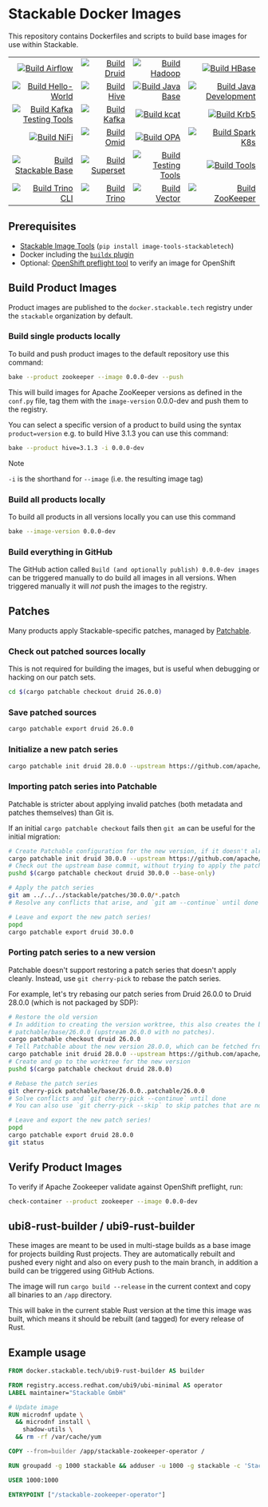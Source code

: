 # Stackable Docker Images

This repository contains Dockerfiles and scripts to build base images for use within Stackable.

<!-- start:badges: autogenerated by .scripts/update_readme_badges.sh -->
| | | | |
| -: | -: | -: | -: |
| [![Build Airflow]][build_airflow.yaml] | [![Build Druid]][build_druid.yaml] | [![Build Hadoop]][build_hadoop.yaml] | [![Build HBase]][build_hbase.yaml] |
| [![Build Hello-World]][build_hello-world.yaml] | [![Build Hive]][build_hive.yaml] | [![Build Java Base]][build_java-base.yaml] | [![Build Java Development]][build_java-devel.yaml] |
| [![Build Kafka Testing Tools]][build_kafka-testing-tools.yaml] | [![Build Kafka]][build_kafka.yaml] | [![Build kcat]][build_kcat.yaml] | [![Build Krb5]][build_krb5.yaml] |
| [![Build NiFi]][build_nifi.yaml] | [![Build Omid]][build_omid.yaml] | [![Build OPA]][build_opa.yaml] | [![Build Spark K8s]][build_spark-k8s.yaml] |
| [![Build Stackable Base]][build_stackable-base.yaml] | [![Build Superset]][build_superset.yaml] | [![Build Testing Tools]][build_testing-tools.yaml] | [![Build Tools]][build_tools.yaml] |
| [![Build Trino CLI]][build_trino-cli.yaml] | [![Build Trino]][build_trino.yaml] | [![Build Vector]][build_vector.yaml] | [![Build ZooKeeper]][build_zookeeper.yaml] |
<!-- end:badges -->

## Prerequisites

* [Stackable Image Tools](https://github.com/stackabletech/image-tools) (`pip install image-tools-stackabletech`)
* Docker including the [`buildx` plugin](https://github.com/docker/buildx)
* Optional: [OpenShift preflight tool](https://github.com/redhat-openshift-ecosystem/openshift-preflight) to verify an image for OpenShift

## Build Product Images

Product images are published to the `docker.stackable.tech` registry under the `stackable` organization by default.

### Build single products locally

To build and push product images to the default repository use this command:

```sh
bake --product zookeeper --image 0.0.0-dev --push
```

This will build images for Apache ZooKeeper versions as defined in the `conf.py` file, tag them with the `image-version` 0.0.0-dev and push them to the registry.

You can select a specific version of a product to build using the syntax `product=version` e.g. to build Hive 3.1.3 you can use this command:

```sh
bake --product hive=3.1.3 -i 0.0.0-dev
```

> [!NOTE]
> `-i` is the shorthand for `--image` (i.e. the resulting image tag)

### Build all products locally

To build all products in all versions locally you can use this command

```sh
bake --image-version 0.0.0-dev
```

### Build everything in GitHub

The GitHub action called `Build (and optionally publish) 0.0.0-dev images` can be triggered manually to do build all images in all versions.
When triggered manually it will _not_ push the images to the registry.

## Patches

Many products apply Stackable-specific patches, managed by [Patchable](rust/patchable).

### Check out patched sources locally

This is not required for building the images, but is useful when debugging or hacking on our patch sets.

```sh
cd $(cargo patchable checkout druid 26.0.0)
```

### Save patched sources

```sh
cargo patchable export druid 26.0.0
```

### Initialize a new patch series

```sh
cargo patchable init druid 28.0.0 --upstream https://github.com/apache/druid.git --base druid-28.0.0
```

### Importing patch series into Patchable

Patchable is stricter about applying invalid patches (both metadata and patches themselves) than Git is.

If an initial `cargo patchable checkout` fails then `git am` can be useful for the initial migration:

```sh
# Create Patchable configuration for the new version, if it doesn't already exist
cargo patchable init druid 30.0.0 --upstream https://github.com/apache/druid.git --base druid-30.0.0
# Check out the upstream base commit, without trying to apply the patches
pushd $(cargo patchable checkout druid 30.0.0 --base-only)

# Apply the patch series
git am ../../../stackable/patches/30.0.0/*.patch
# Resolve any conflicts that arise, and `git am --continue` until done

# Leave and export the new patch series!
popd
cargo patchable export druid 30.0.0
```

### Porting patch series to a new version

Patchable doesn't support restoring a patch series that doesn't apply cleanly. Instead, use `git cherry-pick` to rebase the patch series.

For example, let's try rebasing our patch series from Druid 26.0.0 to Druid 28.0.0 (which is not packaged by SDP):

```sh
# Restore the old version
# In addition to creating the version worktree, this also creates the branches patchable/26.0.0 (26.0.0 with our patches applied) and
# patchable/base/26.0.0 (upstream 26.0.0 with no patches).
cargo patchable checkout druid 26.0.0
# Tell Patchable about the new version 28.0.0, which can be fetched from https://github.com/apache/druid.git, and has the tag druid-28.0.0
cargo patchable init druid 28.0.0 --upstream https://github.com/apache/druid.git --base druid-28.0.0
# Create and go to the worktree for the new version
pushd $(cargo patchable checkout druid 28.0.0)

# Rebase the patch series
git cherry-pick patchable/base/26.0.0..patchable/26.0.0
# Solve conflicts and `git cherry-pick --continue` until done
# You can also use `git cherry-pick --skip` to skip patches that are no longer required

# Leave and export the new patch series!
popd
cargo patchable export druid 28.0.0
git status
```

## Verify Product Images

To verify if Apache Zookeeper validate against OpenShift preflight, run:

```sh
check-container --product zookeeper --image 0.0.0-dev
```

## ubi8-rust-builder / ubi9-rust-builder

These images are meant to be used in multi-stage builds as a base image for projects building Rust projects.
They are automatically rebuilt and pushed every night and also on every push to the main branch, in addition a build can be triggered using GitHub Actions.

The image will run `cargo build --release` in the current context and copy all binaries to an `/app` directory.

This will bake in the current stable Rust version at the time this image was built, which means it should be rebuilt (and tagged) for every release of Rust.

## Example usage

```dockerfile
FROM docker.stackable.tech/ubi9-rust-builder AS builder

FROM registry.access.redhat.com/ubi9/ubi-minimal AS operator
LABEL maintainer="Stackable GmbH"

# Update image
RUN microdnf update \
  && microdnf install \
    shadow-utils \
  && rm -rf /var/cache/yum

COPY --from=builder /app/stackable-zookeeper-operator /

RUN groupadd -g 1000 stackable && adduser -u 1000 -g stackable -c 'Stackable Operator' stackable

USER 1000:1000

ENTRYPOINT ["/stackable-zookeeper-operator"]
```

<!-- start:links: autogenerated by .scripts/update_readme_badges.sh -->
[Build Airflow]: https://github.com/stackabletech/docker-images/actions/workflows/build_airflow.yaml/badge.svg
[build_airflow.yaml]: https://github.com/stackabletech/docker-images/actions/workflows/build_airflow.yaml
[Build Druid]: https://github.com/stackabletech/docker-images/actions/workflows/build_druid.yaml/badge.svg
[build_druid.yaml]: https://github.com/stackabletech/docker-images/actions/workflows/build_druid.yaml
[Build Hadoop]: https://github.com/stackabletech/docker-images/actions/workflows/build_hadoop.yaml/badge.svg
[build_hadoop.yaml]: https://github.com/stackabletech/docker-images/actions/workflows/build_hadoop.yaml
[Build HBase]: https://github.com/stackabletech/docker-images/actions/workflows/build_hbase.yaml/badge.svg
[build_hbase.yaml]: https://github.com/stackabletech/docker-images/actions/workflows/build_hbase.yaml
[Build Hello-World]: https://github.com/stackabletech/docker-images/actions/workflows/build_hello-world.yaml/badge.svg
[build_hello-world.yaml]: https://github.com/stackabletech/docker-images/actions/workflows/build_hello-world.yaml
[Build Hive]: https://github.com/stackabletech/docker-images/actions/workflows/build_hive.yaml/badge.svg
[build_hive.yaml]: https://github.com/stackabletech/docker-images/actions/workflows/build_hive.yaml
[Build Java Base]: https://github.com/stackabletech/docker-images/actions/workflows/build_java-base.yaml/badge.svg
[build_java-base.yaml]: https://github.com/stackabletech/docker-images/actions/workflows/build_java-base.yaml
[Build Java Development]: https://github.com/stackabletech/docker-images/actions/workflows/build_java-devel.yaml/badge.svg
[build_java-devel.yaml]: https://github.com/stackabletech/docker-images/actions/workflows/build_java-devel.yaml
[Build Kafka Testing Tools]: https://github.com/stackabletech/docker-images/actions/workflows/build_kafka-testing-tools.yaml/badge.svg
[build_kafka-testing-tools.yaml]: https://github.com/stackabletech/docker-images/actions/workflows/build_kafka-testing-tools.yaml
[Build Kafka]: https://github.com/stackabletech/docker-images/actions/workflows/build_kafka.yaml/badge.svg
[build_kafka.yaml]: https://github.com/stackabletech/docker-images/actions/workflows/build_kafka.yaml
[Build kcat]: https://github.com/stackabletech/docker-images/actions/workflows/build_kcat.yaml/badge.svg
[build_kcat.yaml]: https://github.com/stackabletech/docker-images/actions/workflows/build_kcat.yaml
[Build Krb5]: https://github.com/stackabletech/docker-images/actions/workflows/build_krb5.yaml/badge.svg
[build_krb5.yaml]: https://github.com/stackabletech/docker-images/actions/workflows/build_krb5.yaml
[Build NiFi]: https://github.com/stackabletech/docker-images/actions/workflows/build_nifi.yaml/badge.svg
[build_nifi.yaml]: https://github.com/stackabletech/docker-images/actions/workflows/build_nifi.yaml
[Build Omid]: https://github.com/stackabletech/docker-images/actions/workflows/build_omid.yaml/badge.svg
[build_omid.yaml]: https://github.com/stackabletech/docker-images/actions/workflows/build_omid.yaml
[Build OPA]: https://github.com/stackabletech/docker-images/actions/workflows/build_opa.yaml/badge.svg
[build_opa.yaml]: https://github.com/stackabletech/docker-images/actions/workflows/build_opa.yaml
[Build Spark K8s]: https://github.com/stackabletech/docker-images/actions/workflows/build_spark-k8s.yaml/badge.svg
[build_spark-k8s.yaml]: https://github.com/stackabletech/docker-images/actions/workflows/build_spark-k8s.yaml
[Build Stackable Base]: https://github.com/stackabletech/docker-images/actions/workflows/build_stackable-base.yaml/badge.svg
[build_stackable-base.yaml]: https://github.com/stackabletech/docker-images/actions/workflows/build_stackable-base.yaml
[Build Superset]: https://github.com/stackabletech/docker-images/actions/workflows/build_superset.yaml/badge.svg
[build_superset.yaml]: https://github.com/stackabletech/docker-images/actions/workflows/build_superset.yaml
[Build Testing Tools]: https://github.com/stackabletech/docker-images/actions/workflows/build_testing-tools.yaml/badge.svg
[build_testing-tools.yaml]: https://github.com/stackabletech/docker-images/actions/workflows/build_testing-tools.yaml
[Build Tools]: https://github.com/stackabletech/docker-images/actions/workflows/build_tools.yaml/badge.svg
[build_tools.yaml]: https://github.com/stackabletech/docker-images/actions/workflows/build_tools.yaml
[Build Trino CLI]: https://github.com/stackabletech/docker-images/actions/workflows/build_trino-cli.yaml/badge.svg
[build_trino-cli.yaml]: https://github.com/stackabletech/docker-images/actions/workflows/build_trino-cli.yaml
[Build Trino]: https://github.com/stackabletech/docker-images/actions/workflows/build_trino.yaml/badge.svg
[build_trino.yaml]: https://github.com/stackabletech/docker-images/actions/workflows/build_trino.yaml
[Build Vector]: https://github.com/stackabletech/docker-images/actions/workflows/build_vector.yaml/badge.svg
[build_vector.yaml]: https://github.com/stackabletech/docker-images/actions/workflows/build_vector.yaml
[Build ZooKeeper]: https://github.com/stackabletech/docker-images/actions/workflows/build_zookeeper.yaml/badge.svg
[build_zookeeper.yaml]: https://github.com/stackabletech/docker-images/actions/workflows/build_zookeeper.yaml
<!-- end:links -->
